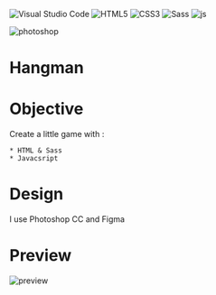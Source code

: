 ![Visual Studio Code](https://img.shields.io/badge/Visual%20Studio%20Code-0078d7.svg?style=for-the-badge&logo=visual-studio-code&logoColor=white)   ![HTML5](https://img.shields.io/badge/html5-%23E34F26.svg?style=for-the-badge&logo=html5&logoColor=white) ![CSS3](https://img.shields.io/badge/css3-%231572B6.svg?style=for-the-badge&logo=css3&logoColor=white)  ![Sass](https://img.shields.io/badge/sass-0078d7.svg?style=for-the-badge&logo=Sass&&logoColor=00DAFF) ![js](https://img.shields.io/badge/javascript-d0d53a.svg?style=for-the-badge&logo=javascript&&logoColor=000000) 

![photoshop](https://img.shields.io/badge/photoshop-fb0505.svg?style=for-the-badge&logo=adobe) 
# Hangman


# Objective
Create a little game with :

    * HTML & Sass
    * Javacsript
    
# Design 

  I use Photoshop CC 
  and Figma
  
 # Preview
 ![preview](https://zupimages.net/up/22/13/u3px.png) 
 



